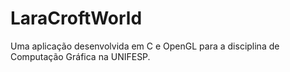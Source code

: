 # LaraCroftWorld
Uma aplicação desenvolvida em C e OpenGL para a disciplina de Computação Gráfica na UNIFESP.
